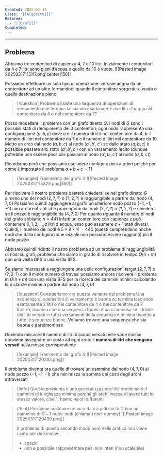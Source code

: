 ```yaml
---
Created: 2025-03-17
Class: "[[Algoritmi]]"
Related:
  - "[[Grafi]]"
Completed:
---
```

---
## Problema
Abbiamo tre contenitori di capienza 4, 7 e 10 litri. Inizialmente i contenitori da 4 e 7 litri sono pieni d’acqua e quello da 10 è vuoto.
![[Pasted image 20250317115117.png|center|150]]

Possiamo effettuare un solo tipo di operazione: versare acqua da un contenitore ad un altro fermandoci quando il contenitore sorgente è vuoto o quello destinazione pieno.

>[!question] Problema
>Esiste una sequenza di operazioni di versamento che termina lasciando esattamente due litri d’acqua nel contenitore da 4 o nel contenitore da 7?

Posso modellare il problema con un grafo diretto $G$.
I nodi di $G$ sono i possibili stati di riempimento dei 3 contenitori; ogni nodo rappresenta una configurazione $(a,b,c)$ dove $a$ è il numero di litri nel contenitore da 4, $b$ il numero di libri nel contenitore da 7 e $c$ il numero di litri nel contenitore da 10.
Metto un arco dal nodo $(a,b,c)$ al nodo $(a',b',c')$ se dallo stato $(a,b,c)$ è possibile passare allo stato $(a',b',c')$ con un versamento lecito (dunque potrebbe non essere possibile passare al nodo $(a',b',c')$ al nodo $(a,b,c)$)

Ricordiamo però che possiamo escludere configurazioni a priori poiché per come è impostato il problema $a+b+c=11$

>[!example] Frammento del grafo $G$
>![[Pasted image 20250317115329.png|350]]

Per risolvere il nostro problema basterà chiedersi se nel grafo diretto $G$ almeno uno dei nodi $(2,?,?)$ o $(?,2,?)$ è raggiungibile a partire dal nodo $(4,7,0)$
Possiamo quindi aggiungere al grafo un ulteriore nodo pozzo $(-1,-1,-1)$ con archi entranti che provengono dai nodi $(2,?,?)$ o $(?,2,?)$ e chiederci se il pozzo è raggiungibile da $(4,7,0)$
Per quanto riguarda il numero di nodi del grafo abbiamo $n=441$ infatti un contenitore con capienza $z$ può contenere $0, 1, 2,\dots, z$ litri d'acqua, esso può assumere $z + 1$ stati diversi. Quindi, il numero dei nodi è $5 \times 8 \times 11 = 440$ (questi comprendono anche nodi che dalla configurazione iniziale non possono essere raggiunti) più il nodo pozzo

Abbiamo quindi ridotto il nostro problema ad un problema di raggiungibilità di nodi su grafi, problema che siamo in grado di risolvere in tempo $O(n + m)$ con una visita DFS o una visita BFS.

Se siamo interessati a raggiungere una delle configurazioni target $(2,?, ?)$ o $(?,2,?)$ con il minor numero di travasi possiamo ancora risolvere il problema in $O(n + m)$ con una visita BFS per la ricerca dei cammini minimi calcolando le distanze minime a partire dal nodo $(4,7,0)$

>[!question] Consideriamo ora questa variante del problema
>Una sequenza di operazioni di versamento è buona se termina lasciando esattamente 2 litri o nel contenitore da 4 o nel contenitore da 7. Inoltre, diciamo che una sequenza buona è parsimoniosa se il totale dei litri versati in tutti i versamenti della sequenza è minimo rispetto a tutte le sequenze buone.
>**Voliamo trovare una sequenza che sia buona e parsimoniosa**

Dovendo misurare il numero di litri d’acqua versati nelle varie mosse, conviene assegnare un costo ad ogni arco: il **numero di litri che vengono versati** nella mossa corrispondente

>[!example] Frammento del grafo $G$
>![[Pasted image 20250317120203.png]]

Il problema diventa ora quello di trovare un cammino dal nodo $(4,7,0)$ al nodo pozzo $(-1,-1,-1)$ che minimizza la somma dei costi degli archi attraversati

>[!info]
>Questo problema è una generalizzazione del problema dei cammini di lunghezza minima perché gli archi invece di avere tutti lo stesso valore, cioè 1, hanno valori differenti

>[!hint]
>Possiamo sostituire un arco da $x$ a $y$ di costo $C$ con un cammino di $C-1$ nuovi nodi (chiamati nodi dummy)
>![[Pasted image 20250317120439.png]]
>
>Il problema di questo secondo modo però nella pratica non viene usato per due motivi:
>- spazio
>- non è possibile rappresentare pesi non interi (non scalabile)



